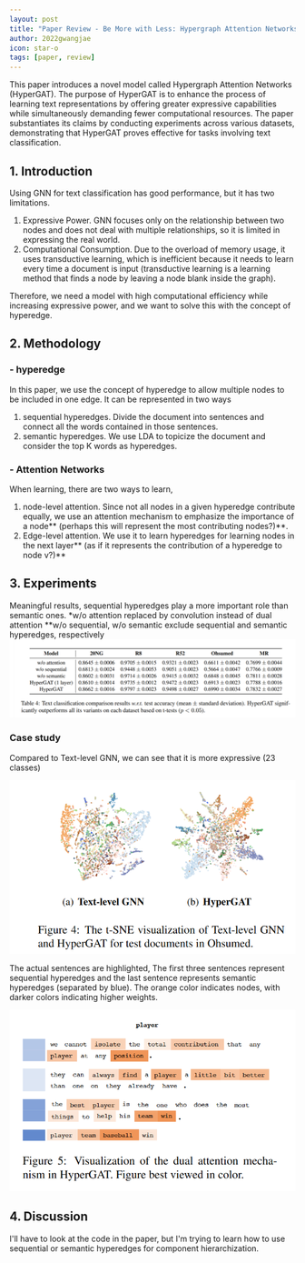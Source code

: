 ```yaml
---
layout: post
title: "Paper Review - Be More with Less: Hypergraph Attention Networks for Inductive Text Classification(K Ding, 2020)"
author: 2022gwangjae
icon: star-o
tags: [paper, review]
---
```

This paper introduces a novel model called Hypergraph Attention Networks (HyperGAT). The purpose of HyperGAT is to enhance the process of learning text representations by offering greater expressive capabilities while simultaneously demanding fewer computational resources. The paper substantiates its claims by conducting experiments across various datasets, demonstrating that HyperGAT proves effective for tasks involving text classification.

## 1. Introduction

Using GNN for text classification has good performance, but it has two limitations.
1) Expressive Power. GNN focuses only on the relationship between two nodes and does not deal with multiple relationships, so it is limited in expressing the real world.
2) Computational Consumption. Due to the overload of memory usage, it uses transductive learning, which is inefficient because it needs to learn every time a document is input (transductive learning is a learning method that finds a node by leaving a node blank inside the graph).

Therefore, we need a model with high computational efficiency while increasing expressive power, and we want to solve this with the concept of hyperedge.

## 2. Methodology

### - hyperedge
In this paper, we use the concept of hyperedge to allow multiple nodes to be included in one edge. It can be represented in two ways
1) sequential hyperedges. Divide the document into sentences and connect all the words contained in those sentences.
2) semantic hyperedges. We use LDA to topicize the document and consider the top K words as hyperedges.
   

### - Attention Networks
When learning, there are two ways to learn,
1) node-level attention. Since not all nodes in a given hyperedge contribute equally, we use an attention mechanism to emphasize the importance of a node** (perhaps this will represent the most contributing nodes?)**.
2) Edge-level attention. We use it to learn hyperedges for learning nodes in the next layer** (as if it represents the contribution of a hyperedge to node v?)**

## 3. Experiments

Meaningful results,
sequential hyperedges play a more important role than semantic ones. 
*w/o attention replaced by convolution instead of dual attention
**w/o sequential, w/o semantic exclude sequential and semantic hyperedges, respectively
![image](/img/news/230717_img1.png)

### Case study

Compared to Text-level GNN, we can see that it is more expressive (23 classes)

![image](/img/news/230717_img2.png)

The actual sentences are highlighted,
The first three sentences represent sequential hyperedges and the last sentence represents semantic hyperedges (separated by blue).
The orange color indicates nodes, with darker colors indicating higher weights.

![image](/img/news/230717_img3.png)


## 4. Discussion

I'll have to look at the code in the paper, but I'm trying to learn how to use sequential or semantic hyperedges for component hierarchization.
